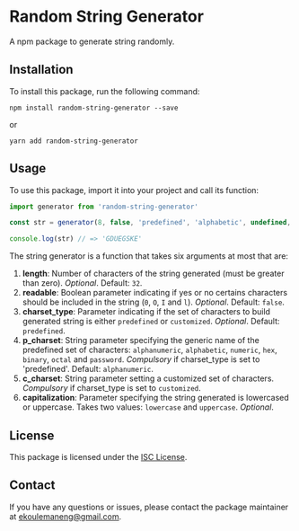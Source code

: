 # Random String Generator

A npm package to generate string randomly.

## Installation
To install this package, run the following command:
```
npm install random-string-generator --save
```
or
```
yarn add random-string-generator
```

## Usage
To use this package, import it into your project and call its function:
```javascript
import generator from 'random-string-generator'

const str = generator(8, false, 'predefined', 'alphabetic', undefined, 'uppercase')

console.log(str) // => 'GDUEGSKE'
```
The string generator is a function that takes six arguments at most that are:
1. **length**: Number of characters of the string generated (must be greater than zero). *Optional*. Default: `32`.
2. **readable**: Boolean parameter indicating if yes or no certains characters should be included in the string (`0`, `O`, `I` and `l`). *Optional*. Default: `false`.
3. **charset_type**: Parameter indicating if the set of characters to build generated string is either `predefined` or `customized`. *Optional*. Default: `predefined`.
4. **p_charset**: String parameter specifying the generic name of the predefined set of characters: `alphanumeric`, `alphabetic`, `numeric`, `hex`, `binary`, `octal` and `password`. *Compulsory* if charset_type is set to 'predefined'. Default: `alphanumeric`.
5. **c_charset**: String parameter setting a customized set of characters. *Compulsory* if charset_type is set to `customized`.
6. **capitalization**: Parameter specifying the string generated is lowercased or uppercase. Takes two values: `lowercase` and `uppercase`. *Optional*.

## License
This package is licensed under the [ISC License](https://opensource.org/licenses/ISC).

## Contact
If you have any questions or issues, please contact the package maintainer at ekoulemaneng@gmail.com.
